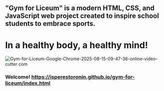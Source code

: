 ## "Gym for Liceum" is a modern HTML, CSS, and JavaScript web project created to inspire school students to embrace sports.
 
# In a healthy body, a healthy mind!

![Gym-for-Liceum-Google-Chrome-2025-08-15-09-47-36-_online-video-cutter com_](https://github.com/user-attachments/assets/e83f2c70-4ae0-4f51-9780-ea69ff0fc8e9)

### Welcome! https://isperestoronin.github.io/gym-for-liceum/index.html





